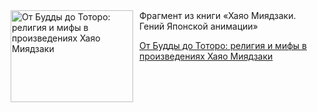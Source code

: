 <!--2025-08-17 23:14:39-->
<div class="yb">
  <div class="rss kino_kino"><a href="https://www.kino-teatr.ru/kino/art/animation/6785/" title="От Будды до Тоторо: религия и мифы в произведениях Хаяо Миядзаки"><img src="https://www.kino-teatr.ru/art/5/8/6785/poster.jpg" width="196" height="147" align="left" hspace="5" style="margin: 0px 10px 0px 5px" alt="От Будды до Тоторо: религия и мифы в произведениях Хаяо Миядзаки"/></a>Фрагмент из книги «Хаяо Миядзаки. Гений Японской анимации» <p class="titl"><a href="https://www.kino-teatr.ru/kino/art/animation/6785/">От Будды до Тоторо: религия и мифы в произведениях Хаяо Миядзаки</a></p></div>
</div>

